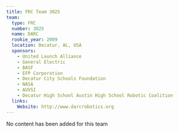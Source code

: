 ```yaml
---
title: FRC Team 3025
team:
  type: FRC
  number: 3025
  name: DARC
  rookie_year: 2009
  location: Decatur, AL, USA
  sponsors:
    - United Launch Alliance
    - General Electric
    - BASF
    - EFP Corporation
    - Decatur City Schools Foundation
    - NASA
    - AUVSI
    - Decatur High School Austin High School Robotic Coalition
  links:
    Website: http://www.darcrobotics.org
---
```

No content has been added for this team